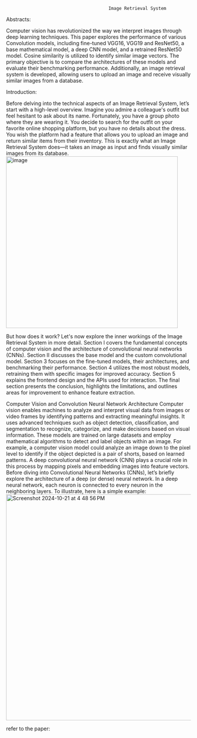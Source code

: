                                            Image Retrieval System

Abstracts:

Computer vision has revolutionized the way we interpret images through deep learning techniques. This paper explores the performance of various Convolution models, including fine-tuned VGG16, VGG19 and ResNet50, a base mathematical model, a deep CNN model, and a retrained ResNet50 model. Cosine similarity is utilized to identify similar image vectors. The primary objective is to compare the architectures of these models and evaluate their benchmarking performance.  Additionally, an image retrieval system is developed, allowing users to upload an image and receive visually similar images from a database.


Introduction:

Before delving into the technical aspects of an Image Retrieval System, let’s start with a high-level overview. Imagine you admire a colleague's outfit but feel hesitant to ask about its name. Fortunately, you have a group photo where they are wearing it. You decide to search for the outfit on your favorite online shopping platform, but you have no details about the dress. You wish the platform had a feature that allows you to upload an image and return similar items from their inventory. This is exactly what an Image Retrieval System does—it takes an image as input and finds visually similar images from its database.
<img width="468" alt="image" src="https://github.com/user-attachments/assets/cbff6fa8-a34f-4bd6-909a-e6f1acbb07c3">


But how does it work? Let's now explore the inner workings of the Image Retrieval System in more detail. Section I covers the fundamental concepts of computer vision and the architecture of convolutional neural networks (CNNs).  Section II discusses the base model and the custom convolutional model. Section 3 focuses on the fine-tuned models, their architectures, and benchmarking their performance. Section 4 utilizes the most robust models, retraining them with specific images for improved accuracy. Section 5 explains the frontend design and the APIs used for interaction. The final section presents the conclusion, highlights the limitations, and outlines areas for improvement to enhance feature extraction.


Computer Vision and Convolution Neural Network Architecture
Computer vision enables machines to analyze and interpret visual data from images or video frames by identifying patterns and extracting meaningful insights. It uses advanced techniques such as object detection, classification, and segmentation to recognize, categorize, and make decisions based on visual information. These models are trained on large datasets and employ mathematical algorithms to detect and label objects within an image. For example, a computer vision model could analyze an image down to the pixel level to identify if the object depicted is a pair of shorts, based on learned patterns. A deep convolutional neural network (CNN) plays a crucial role in this process by mapping pixels and embedding images into feature vectors. Before diving into Convolutional Neural Networks (CNNs), let’s briefly explore the architecture of a deep (or dense) neural network. In a deep neural network, each neuron is connected to every neuron in the neighboring layers. To illustrate, here is a simple example:
<img width="616" alt="Screenshot 2024-10-21 at 4 48 56 PM" src="https://github.com/user-attachments/assets/aa110613-c999-465f-a381-a0d9de388165">

refer to the paper:
